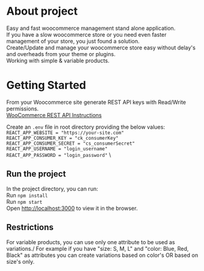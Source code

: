 # About project

Easy and fast woocommerce management stand alone application.\
If you have a slow woocommerce store or you need even faster management of your store, you just found a solution.\
Create/Update and manage your woocommerce store easy without delay's and overheads from your theme or plugins.\
Working with simple & variable products.

# Getting Started

From your Woocommerce site generate REST API keys with Read/Write permissions.\
[WooCommerce REST API Instructions](https://woocommerce.com/document/woocommerce-rest-api/)

Create an `.env` file in root directory providing the below values: \
`REACT_APP_WEBSITE = "https://your-site.com"` \
`REACT_APP_CONSUMER_KEY = "ck_consumerKey"` \
`REACT_APP_CONSUMER_SECRET = "cs_consumerSecret"` \
`REACT_APP_USERNAME = "login_username"` \
`REACT_APP_PASSWORD = "login_password"` \

## Run the project

In the project directory, you can run: \
Run `npm install` \
Run `npm start` \
Open [http://localhost:3000](http://localhost:3000) to view it in the browser.

## Restrictions

For variable products, you can use only one attribute to be used as variations./
For example if you have "size: S, M, L" and "color: Blue, Red, Black" as attributes you can create variations based on color's OR based on size's only.
